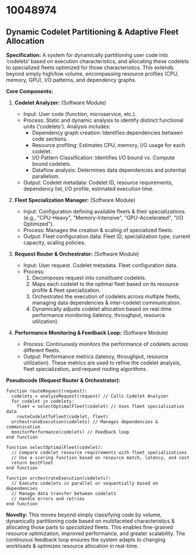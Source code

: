 # 10048974

## Dynamic Codelet Partitioning & Adaptive Fleet Allocation

**Specification:** A system for dynamically partitioning user code into ‘codelets’ based on execution characteristics, and allocating these codelets to specialized fleets optimized for those characteristics. This extends beyond simply high/low volume, encompassing resource profiles (CPU, memory, GPU), I/O patterns, and dependency graphs.

**Core Components:**

1.  **Codelet Analyzer:** (Software Module)
    *   Input: User code (function, microservice, etc.).
    *   Process:  Static and dynamic analysis to identify distinct functional units ('codelets').  Analysis includes:
        *   Dependency graph creation: Identifies dependencies between code sections.
        *   Resource profiling: Estimates CPU, memory, I/O usage for each codelet.
        *   I/O Pattern Classification:  Identifies I/O bound vs. Compute bound codelets.
        *   Dataflow analysis:  Determines data dependencies and potential parallelism.
    *   Output:  Codelet metadata:  Codelet ID, resource requirements, dependency list, I/O profile, estimated execution time.

2.  **Fleet Specialization Manager:** (Software Module)
    *   Input: Configuration defining available fleets & their specializations.  (e.g., "CPU-Heavy", "Memory-Intensive", "GPU-Accelerated", "I/O Optimized").
    *   Process:  Manages the creation & scaling of specialized fleets.
    *   Output:  Fleet configuration data: Fleet ID, specialization type, current capacity, scaling policies.

3.  **Request Router & Orchestrator:** (Software Module)
    *   Input: User request. Codelet metadata. Fleet configuration data.
    *   Process:
        1.  Decomposes request into constituent codelets.
        2.  Maps each codelet to the optimal fleet based on its resource profile & fleet specialization.
        3.  Orchestrates the execution of codelets across multiple fleets, managing data dependencies & inter-codelet communication.
        4.  Dynamically adjusts codelet allocation based on real-time performance monitoring (latency, throughput, resource utilization).

4. **Performance Monitoring & Feedback Loop:** (Software Module)
    *   Process: Continuously monitors the performance of codelets across different fleets.
    *   Output: Performance metrics (latency, throughput, resource utilization).  These metrics are used to refine the codelet analysis, fleet specialization, and request routing algorithms.

**Pseudocode (Request Router & Orchestrator):**

```pseudocode
function routeRequest(request):
  codelets = analyzeRequest(request) // Calls Codelet Analyzer
  for codelet in codelets:
    fleet = selectOptimalFleet(codelet) // Uses fleet specialization data
    routeCodeletToFleet(codelet, fleet)
  orchestrateExecution(codelets) // Manages dependencies & communication
  monitorPerformance(codelets) // Feedback loop
end function

function selectOptimalFleet(codelet):
  // Compare codelet resource requirements with fleet specializations
  // Use a scoring function based on resource match, latency, and cost
  return bestFleet
end function

function orchestrateExecution(codelets):
  // Execute codelets in parallel or sequentially based on dependencies
  // Manage data transfer between codelets
  // Handle errors and retries
end function
```

**Novelty:**  This moves beyond simply classifying code by volume, dynamically partitioning code based on multifaceted characteristics & allocating those parts to *specialized* fleets.  This enables fine-grained resource optimization, improved performance, and greater scalability.  The continuous feedback loop ensures the system adapts to changing workloads & optimizes resource allocation in real-time.